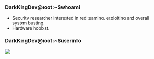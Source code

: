 ### DarkKingDev@root:~$whoami

- Security researcher interested in red teaming, exploiting and overall system busting.
- Hardware hobbist.

### DarkKingDev@root:~$userinfo

![](https://github-readme-stats.vercel.app/api?username=darkkingdev&show_\&rank_icon=github&show_icons=true&theme=radical)
